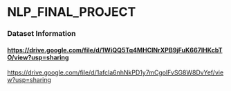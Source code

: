 # NLP_FINAL_PROJECT

### Dataset Information

#### https://drive.google.com/file/d/1WiQQ5Tq4MHClNrXPB9jFuK667IHKcbTO/view?usp=sharing
https://drive.google.com/file/d/1afcla6nhNkPD1y7mCgolFvSG8W8DvYef/view?usp=sharing
